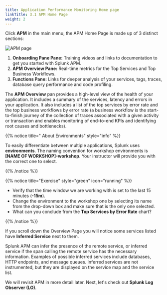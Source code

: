 ```yaml
---
title: Application Performance Monitoring Home page
linkTitle: 3.1 APM Home Page 
weight: 2
---
```

 
Click **APM** in the main menu, the APM Home Page is made up of 3 distinct sections:

![APM page](../images/apm-main.png)

1. **Onboarding Pane Pane:** Training videos and links to documentation to get you started with Splunk APM.
2. **APM Overview Pane:** Real-time metrics for the Top Services and Top Business Workflows.
3. **Functions Pane:** Links for deeper analysis of your services, tags, traces, database query performance and code profiling.

The **APM Overview** pan provides a high-level view of the health of your application. It includes a summary of the services, latency and errors in your application. It also includes a list of the top services by error rate and the top business workflows by error rate (a business workflow is the start-to-finish journey of the collection of traces associated with a given activity or transaction and enables monitoring of end-to-end KPIs and identifying root causes and bottlenecks).

{{% notice title=" About Environments" style="info" %}}

To easily differentiate between multiple applications, Splunk uses **environments**. The naming convention for workshop environments is **[NAME OF WORKSHOP]-workshop**. Your instructor will provide you with the correct one to select.

{{% /notice %}}

{{% notice title="Exercise" style="green" icon="running" %}}

* Verify that the time window we are working with is set to the last 15 minutes (**-15m**).
* Change the environment to the workshop one by selecting its name from the drop-down box and make sure that is the only one selected.
* What can you conclude from the **Top Services by Error Rate** chart?
<!--
* Click on the Explore Tile in the Function Pane. This will bring us to the automatically generated map of our services. This map shows how the services interact together based on the trace data being sent to Splunk Observability Cloud.
-->
{{% /notice %}}

If you scroll down the Overview Page you will notice some services listed have **Inferred Service** next to them.

Splunk APM can infer the presence of the remote service, or inferred service if the span calling the remote service has the necessary information. Examples of possible inferred services include databases, HTTP endpoints, and message queues. Inferred services are not instrumented, but they are displayed on the service map and the service list.

We will revisit APM in more detail later. Next, let's check out **Splunk Log Observer (LO)**.
